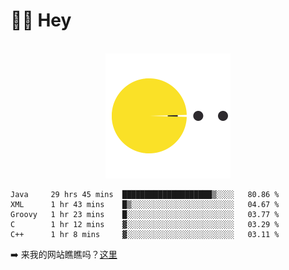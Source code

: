
# 👋🏻 Hey
<div align="center">
	<br>
	<img src="https://raw.githubusercontent.com/Aniket965/Aniket965/master/pacman.svg?sanitize=true" width="200" height="200">
	<br>
</div>

<!--START_SECTION:waka-->
```text
Java     29 hrs 45 mins  ████████████████████▒░░░░   80.86 % 
XML      1 hr 43 mins    █▒░░░░░░░░░░░░░░░░░░░░░░░   04.67 % 
Groovy   1 hr 23 mins    █░░░░░░░░░░░░░░░░░░░░░░░░   03.77 % 
C        1 hr 12 mins    ▓░░░░░░░░░░░░░░░░░░░░░░░░   03.29 % 
C++      1 hr 8 mins     ▓░░░░░░░░░░░░░░░░░░░░░░░░   03.11 % 
```
<!--END_SECTION:waka-->

 ➡️  来我的网站瞧瞧吗？[这里](https://www.shaolongfei.com)
